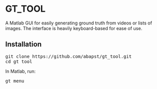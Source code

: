 # GT_TOOL

A Matlab GUI for easily generating ground truth from videos or lists of images. The interface is heavily keyboard-based for ease of use.

## Installation

<pre>
git clone https://github.com/abapst/gt_tool.git
cd gt_tool
</pre>

In Matlab, run:
<pre>
gt_menu
</pre>
